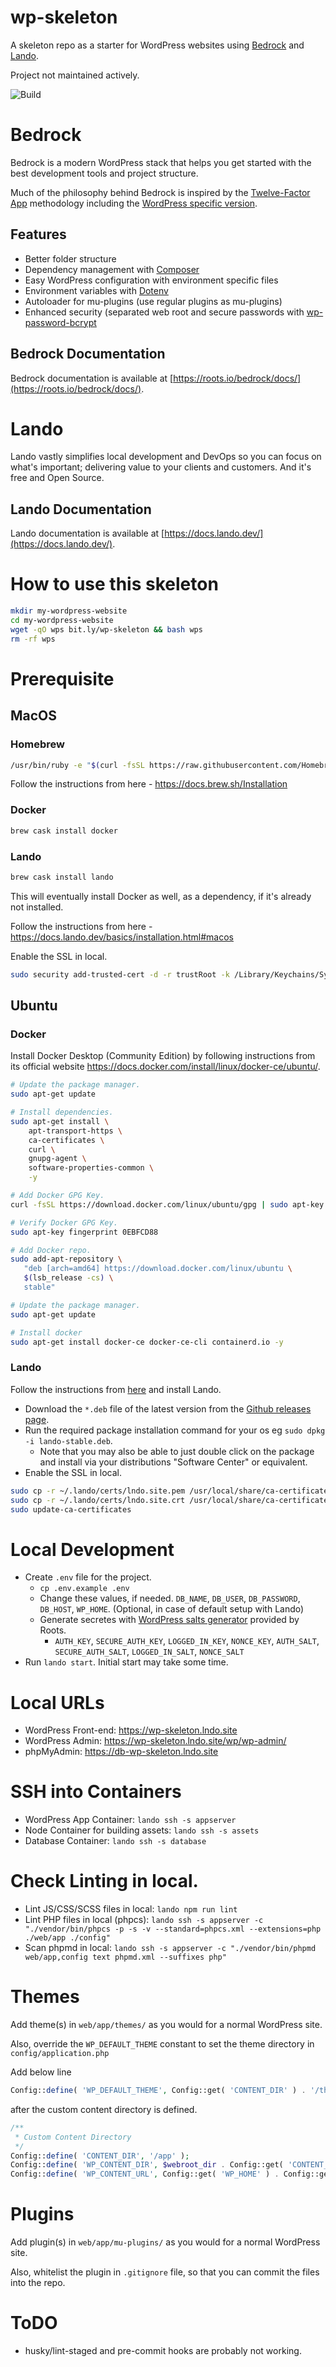 # wp-skeleton
A skeleton repo as a starter for WordPress websites using [Bedrock](https://roots.io/bedrock/) and [Lando](https://lando.dev/).

Project not maintained actively.

![Build](https://github.com/desaiuditd/wp-skeleton/workflows/Build/badge.svg)

# Bedrock

Bedrock is a modern WordPress stack that helps you get started with the best development tools and project structure.

Much of the philosophy behind Bedrock is inspired by the [Twelve-Factor App](http://12factor.net/) methodology including the [WordPress specific version](https://roots.io/twelve-factor-wordpress/).

## Features

* Better folder structure
* Dependency management with [Composer](https://getcomposer.org)
* Easy WordPress configuration with environment specific files
* Environment variables with [Dotenv](https://github.com/vlucas/phpdotenv)
* Autoloader for mu-plugins (use regular plugins as mu-plugins)
* Enhanced security (separated web root and secure passwords with [wp-password-bcrypt](https://github.com/roots/wp-password-bcrypt)

## Bedrock Documentation

Bedrock documentation is available at [https://roots.io/bedrock/docs/](https://roots.io/bedrock/docs/).

# Lando

Lando vastly simplifies local development and DevOps so you can focus on what's important;
delivering value to your clients and customers. And it's free and Open Source.

## Lando Documentation

Lando documentation is available at [https://docs.lando.dev/](https://docs.lando.dev/).

# How to use this skeleton

```bash
mkdir my-wordpress-website
cd my-wordpress-website
wget -qO wps bit.ly/wp-skeleton && bash wps
rm -rf wps
```

# Prerequisite

## MacOS

### Homebrew

```bash
/usr/bin/ruby -e "$(curl -fsSL https://raw.githubusercontent.com/Homebrew/install/master/install)"
```

Follow the instructions from here - https://docs.brew.sh/Installation

### Docker

```bash
brew cask install docker
```

### Lando

```bash
brew cask install lando
```

This will eventually install Docker as well, as a dependency, if it's already not installed.

Follow the instructions from here - https://docs.lando.dev/basics/installation.html#macos

Enable the SSL in local.

```bash
sudo security add-trusted-cert -d -r trustRoot -k /Library/Keychains/System.keychain ~/.lando/certs/lndo.site.pem
```

## Ubuntu

### Docker

Install Docker Desktop (Community Edition) by following instructions from its official website https://docs.docker.com/install/linux/docker-ce/ubuntu/.

```bash
# Update the package manager.
sudo apt-get update

# Install dependencies.
sudo apt-get install \
    apt-transport-https \
    ca-certificates \
    curl \
    gnupg-agent \
    software-properties-common \
	-y

# Add Docker GPG Key.
curl -fsSL https://download.docker.com/linux/ubuntu/gpg | sudo apt-key add -

# Verify Docker GPG Key.
sudo apt-key fingerprint 0EBFCD88

# Add Docker repo.
sudo add-apt-repository \
   "deb [arch=amd64] https://download.docker.com/linux/ubuntu \
   $(lsb_release -cs) \
   stable"

# Update the package manager.
sudo apt-get update

# Install docker
sudo apt-get install docker-ce docker-ce-cli containerd.io -y
```

### Lando

Follow the instructions from [here](https://docs.lando.dev/basics/installation.html#linux) and install Lando.

- Download the `*.deb` file of the latest version from the [Github releases page](https://github.com/lando/lando/releases).
- Run the required package installation command for your os eg `sudo dpkg -i lando-stable.deb`.
	- Note that you may also be able to just double click on the package and install via your distributions "Software Center" or equivalent.
- Enable the SSL in local.

```bash
sudo cp -r ~/.lando/certs/lndo.site.pem /usr/local/share/ca-certificates/lndo.site.pem
sudo cp -r ~/.lando/certs/lndo.site.crt /usr/local/share/ca-certificates/lndo.site.crt
sudo update-ca-certificates
```

# Local Development

- Create `.env` file for the project.
	- `cp .env.example .env`
	- Change these values, if needed. `DB_NAME`, `DB_USER`, `DB_PASSWORD`, `DB_HOST`, `WP_HOME`. (Optional, in case of default setup with Lando)
	- Generate secretes with [WordPress salts generator](https://roots.io/salts.html) provided by Roots.
		- `AUTH_KEY`, `SECURE_AUTH_KEY`, `LOGGED_IN_KEY`, `NONCE_KEY`, `AUTH_SALT`, `SECURE_AUTH_SALT`, `LOGGED_IN_SALT`, `NONCE_SALT`
- Run `lando start`. Initial start may take some time.

# Local URLs

- WordPress Front-end: https://wp-skeleton.lndo.site
- WordPress Admin: https://wp-skeleton.lndo.site/wp/wp-admin/
- phpMyAdmin: https://db-wp-skeleton.lndo.site

# SSH into Containers

- WordPress App Container: `lando ssh -s appserver`
- Node Container for building assets: `lando ssh -s assets`
- Database Container: `lando ssh -s database`

# Check Linting in local.

- Lint JS/CSS/SCSS files in local: `lando npm run lint`
- Lint PHP files in local (phpcs): `lando ssh -s appserver -c "./vendor/bin/phpcs -p -s -v --standard=phpcs.xml --extensions=php ./web/app ./config"`
- Scan phpmd in local: `lando ssh -s appserver -c "./vendor/bin/phpmd web/app,config text phpmd.xml --suffixes php"`

# Themes

Add theme(s) in `web/app/themes/` as you would for a normal WordPress site.

Also, override the `WP_DEFAULT_THEME` constant to set the theme directory in `config/application.php`

Add below line

```php
Config::define( 'WP_DEFAULT_THEME', Config::get( 'CONTENT_DIR' ) . '/themes' );
```

after the custom content directory is defined.

```php
/**
 * Custom Content Directory
 */
Config::define( 'CONTENT_DIR', '/app' );
Config::define( 'WP_CONTENT_DIR', $webroot_dir . Config::get( 'CONTENT_DIR' ) );
Config::define( 'WP_CONTENT_URL', Config::get( 'WP_HOME' ) . Config::get( 'CONTENT_DIR' ) );
```

# Plugins

Add plugin(s) in `web/app/mu-plugins/` as you would for a normal WordPress site.

Also, whitelist the plugin in `.gitignore` file, so that you can commit the files into the repo.

# ToDO

- husky/lint-staged and pre-commit hooks are probably not working.
